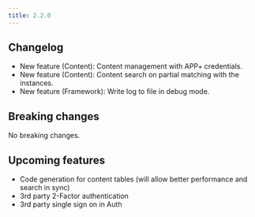 ```yaml
---
title: 2.2.0
---
```


## Changelog
- New feature (Content): Content management with APP+ credentials.
- New feature (Content): Content search on partial matching with the instances.
- New feature (Framework): Write log to file in debug mode.

## Breaking changes

No breaking changes.

## Upcoming features

- Code generation for content tables (will allow better performance and search in sync)
- 3rd party 2-Factor authentication
- 3rd party single sign on in Auth